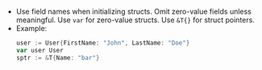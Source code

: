 - Use field names when initializing structs. Omit zero-value fields unless meaningful. Use `var` for zero-value structs. Use `&T{}` for struct pointers.
- Example:
  ```go
  user := User{FirstName: "John", LastName: "Doe"}
  var user User
  sptr := &T{Name: "bar"}
  ```
